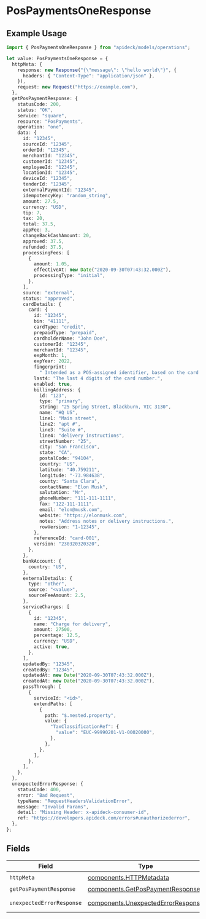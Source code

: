 # PosPaymentsOneResponse

## Example Usage

```typescript
import { PosPaymentsOneResponse } from "apideck/models/operations";

let value: PosPaymentsOneResponse = {
  httpMeta: {
    response: new Response("{\"message\": \"hello world\"}", {
      headers: { "Content-Type": "application/json" },
    }),
    request: new Request("https://example.com"),
  },
  getPosPaymentResponse: {
    statusCode: 200,
    status: "OK",
    service: "square",
    resource: "PosPayments",
    operation: "one",
    data: {
      id: "12345",
      sourceId: "12345",
      orderId: "12345",
      merchantId: "12345",
      customerId: "12345",
      employeeId: "12345",
      locationId: "12345",
      deviceId: "12345",
      tenderId: "12345",
      externalPaymentId: "12345",
      idempotencyKey: "random_string",
      amount: 27.5,
      currency: "USD",
      tip: 7,
      tax: 20,
      total: 37.5,
      appFee: 3,
      changeBackCashAmount: 20,
      approved: 37.5,
      refunded: 37.5,
      processingFees: [
        {
          amount: 1.05,
          effectiveAt: new Date("2020-09-30T07:43:32.000Z"),
          processingType: "initial",
        },
      ],
      source: "external",
      status: "approved",
      cardDetails: {
        card: {
          id: "12345",
          bin: "41111",
          cardType: "credit",
          prepaidType: "prepaid",
          cardholderName: "John Doe",
          customerId: "12345",
          merchantId: "12345",
          expMonth: 1,
          expYear: 2022,
          fingerprint:
            " Intended as a POS-assigned identifier, based on the card number, to identify the card across multiple locations within a single application.",
          last4: "The last 4 digits of the card number.",
          enabled: true,
          billingAddress: {
            id: "123",
            type: "primary",
            string: "25 Spring Street, Blackburn, VIC 3130",
            name: "HQ US",
            line1: "Main street",
            line2: "apt #",
            line3: "Suite #",
            line4: "delivery instructions",
            streetNumber: "25",
            city: "San Francisco",
            state: "CA",
            postalCode: "94104",
            country: "US",
            latitude: "40.759211",
            longitude: "-73.984638",
            county: "Santa Clara",
            contactName: "Elon Musk",
            salutation: "Mr",
            phoneNumber: "111-111-1111",
            fax: "122-111-1111",
            email: "elon@musk.com",
            website: "https://elonmusk.com",
            notes: "Address notes or delivery instructions.",
            rowVersion: "1-12345",
          },
          referenceId: "card-001",
          version: "230320320320",
        },
      },
      bankAccount: {
        country: "US",
      },
      externalDetails: {
        type: "other",
        source: "<value>",
        sourceFeeAmount: 2.5,
      },
      serviceCharges: [
        {
          id: "12345",
          name: "Charge for delivery",
          amount: 27500,
          percentage: 12.5,
          currency: "USD",
          active: true,
        },
      ],
      updatedBy: "12345",
      createdBy: "12345",
      updatedAt: new Date("2020-09-30T07:43:32.000Z"),
      createdAt: new Date("2020-09-30T07:43:32.000Z"),
      passThrough: [
        {
          serviceId: "<id>",
          extendPaths: [
            {
              path: "$.nested.property",
              value: {
                "TaxClassificationRef": {
                  "value": "EUC-99990201-V1-00020000",
                },
              },
            },
          ],
        },
      ],
    },
  },
  unexpectedErrorResponse: {
    statusCode: 400,
    error: "Bad Request",
    typeName: "RequestHeadersValidationError",
    message: "Invalid Params",
    detail: "Missing Header: x-apideck-consumer-id",
    ref: "https://developers.apideck.com/errors#unauthorizederror",
  },
};
```

## Fields

| Field                                                                                    | Type                                                                                     | Required                                                                                 | Description                                                                              |
| ---------------------------------------------------------------------------------------- | ---------------------------------------------------------------------------------------- | ---------------------------------------------------------------------------------------- | ---------------------------------------------------------------------------------------- |
| `httpMeta`                                                                               | [components.HTTPMetadata](../../models/components/httpmetadata.md)                       | :heavy_check_mark:                                                                       | N/A                                                                                      |
| `getPosPaymentResponse`                                                                  | [components.GetPosPaymentResponse](../../models/components/getpospaymentresponse.md)     | :heavy_minus_sign:                                                                       | PosPayments                                                                              |
| `unexpectedErrorResponse`                                                                | [components.UnexpectedErrorResponse](../../models/components/unexpectederrorresponse.md) | :heavy_minus_sign:                                                                       | Unexpected error                                                                         |